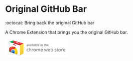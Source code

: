 # Original GitHub Bar
:octocat: Bring back the original GitHub bar

A Chrome Extension that brings you the original GitHub bar.

[![Available in the Chrome Web Store](assets/chrome_web_store.png)](https://chrome.google.com/webstore/detail/ncckkapnfmioehkahgadbcnodoablkpl)

